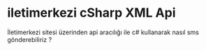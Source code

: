 # iletimerkezi cSharp XML Api
 İletimerkezi sitesi üzerinden api aracılığı ile c# kullanarak nasıl sms gönderebiliriz ?
